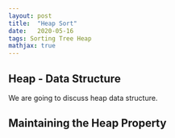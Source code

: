 ```yaml
---
layout: post
title:  "Heap Sort"
date:   2020-05-16
tags: Sorting Tree Heap
mathjax: true
---
```


## Heap - Data Structure
We are going to discuss heap data structure.

## Maintaining the Heap Property
